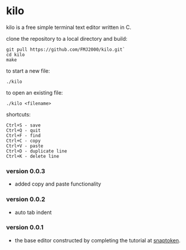 # kilo
kilo is a free simple terminal text editor written in C.

clone the repository to a local directory and build:

```
git pull https://github.com/FMJ2000/kilo.git`
cd kilo
make
```

to start a new file:

```
./kilo
```

to open an existing file:

```
./kilo <filename>
```

shortcuts:

```
Ctrl+S - save
Ctrl+Q - quit
Ctrl+F - find
Ctrl+C - copy
Ctrl+V - paste
Ctrl+D - duplicate line
Ctrl+K - delete line
```

### version 0.0.3

- added copy and paste functionality

### version 0.0.2

- auto tab indent

### version 0.0.1

- the base editor constructed by completing the tutorial at [snaptoken](https://viewsourcecode.org/snaptoken/kilo/index.html).
